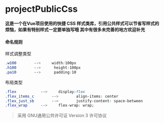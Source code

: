 # projectPublicCss

**这是一个在Vue项目使用的快捷 <a>CSS</a> 样式类库，引用公共样式可以节省写样式的烦恼，如果有特别样式一定要单独写哦
其中有很多未完善的地方欢迎补充**

#### 命名规则

样式调整类型

```css
.w100 		 -->  	 width:100px
.h100 		 --> 	  height:100px
.pa10 		 --> 	  padding:10

```
布局类型

```css
.flex 			-->		display:flex
.flex_items_c		 -->		align-items: center
.flex_just_sb		 -->		justify-content: space-between
.flex_wrap		-->		flex-wrap: wrap;
```

> 采用 GNU通用公共许可证 Version 3 许可协议



